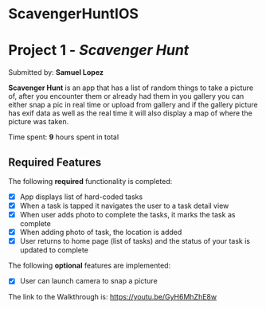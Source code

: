# ScavengerHuntIOS

# Project 1 - *Scavenger Hunt*

Submitted by: **Samuel Lopez**

**Scavenger Hunt** is an app that has a list of random things to take a picture of, after you encounter them or already had them in you gallery you can either snap a pic in real time or upload from gallery and if the gallery picture has exif data as well as the real time it will also display a map of where the picture was taken.  

Time spent: **9** hours spent in total

## Required Features

The following **required** functionality is completed:

- [X] App displays list of hard-coded tasks
- [X] When a task is tapped it navigates the user to a task detail view
- [X] When user adds photo to complete the tasks, it marks the task as complete
- [X] When adding photo of task, the location is added
- [X] User returns to home page (list of tasks) and the status of your task is updated to complete
 
The following **optional** features are implemented:

- [X] User can launch camera to snap a picture	


The link to the Walkthrough is: https://youtu.be/GyH6MhZhE8w

